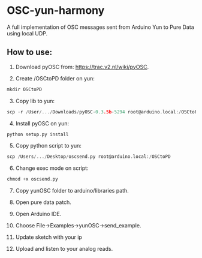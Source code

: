 OSC-yun-harmony
===============

A full implementation of OSC messages sent from Arduino Yun to Pure Data using local UDP.

How to use:
---

1) Download pyOSC from: https://trac.v2.nl/wiki/pyOSC.

2) Create /OSCtoPD folder on yun:
```c
mkdir OSCtoPD
```
3) Copy lib to yun:
```c
scp -r /User/.../Downloads/pyOSC-0.3.5b-5294 root@arduino.local:/OSCtoPD
```
4) Install pyOSC on yun:
```c
python setup.py install
```
5) Copy python script to yun:
```c
scp /Users/.../Desktop/oscsend.py root@arduino.local:/OSCtoPD
```
6) Change exec mode on script:
```c
chmod +x oscsend.py
```
7) Copy yunOSC folder to arduino/libraries path.

8) Open pure data patch.

9) Open Arduino IDE.

10) Choose File->Examples->yunOSC->send_example.

11) Update sketch with your ip

12) Upload and listen to your analog reads.
